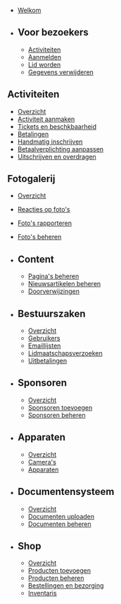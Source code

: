   - [Welkom](/{{route}}/{{version}}/overview)

- ## Voor bezoekers
  - [Activiteiten](/{{route}}/{{version}}/guests/activiteiten)
  - [Aanmelden](/{{route}}/{{version}}/guests/aanmelden)
  - [Lid worden](/{{route}}/{{version}}/guests/lid-worden)
  - [Gegevens verwijderen](/{{route}}/{{version}}/guests/gegevens-verwijderen)

## Activiteiten
  - [Overzicht](/{{route}}/{{version}}/activiteiten/overview)
  - [Activiteit aanmaken](/{{route}}/{{version}}/activiteiten/activiteit-aanmaken)
  - [Tickets en beschkbaarheid](/{{route}}/{{version}}/activiteiten/tickets-en-beschkbaarheid)
  - [Betalingen](/{{route}}/{{version}}/activiteiten/betalingen)
  - [Handmatig inschrijven](/{{route}}/{{version}}/activiteiten/handmatig-inschrijven)
  - [Betaalverplichting aanpassen](/{{route}}/{{version}}/activiteiten/betaalverplichting-aanpassen)
  - [Uitschrijven en overdragen](/{{route}}/{{version}}/activiteiten/uitschrijven-en-overdragen)

## Fotogalerij
  - [Overzicht](/{{route}}/{{version}}/fotogalerij/overview)
  - [Reacties op foto's](/{{route}}/{{version}}/fotogalerij/reacties-op-fotos)
  - [Foto's rapporteren](/{{route}}/{{version}}/fotogalerij/fotos-rapporteren)
  - [Foto's beheren](/{{route}}/{{version}}/fotogalerij/fotos-beheren)

- ## Content
  - [Pagina's beheren](/{{route}}/{{version}}/content/paginas-beheren)
  - [Nieuwsartikelen beheren](/{{route}}/{{version}}/content/nieuwsartikelen-beheren)
  - [Doorverwijzingen](/{{route}}/{{version}}/content/doorverwijzingen)

- ## Bestuurszaken
  - [Overzicht](/{{route}}/{{version}}/bestuurszaken/overview)
  - [Gebruikers](/{{route}}/{{version}}/bestuurszaken/gebruikers)
  - [Emaillijsten](/{{route}}/{{version}}/bestuurszaken/emaillijsten)
  - [Lidmaatschapsverzoeken](/{{route}}/{{version}}/bestuurszaken/lidmaatschapsverzoeken)
  - [Uitbetalingen](/{{route}}/{{version}}/bestuurszaken/uitbetalingen)

- ## Sponsoren
  - [Overzicht](/{{route}}/{{version}}/sponsoren/overview)
  - [Sponsoren toevoegen](/{{route}}/{{version}}/sponsoren/sponsoren-toevoegen)
  - [Sponsoren beheren](/{{route}}/{{version}}/sponsoren/sponsoren-beheren)

- ## Apparaten
  - [Overzicht](/{{route}}/{{version}}/apparaten/overview)
  - [Camera's](/{{route}}/{{version}}/apparaten/cameras)
  - [Apparaten](/{{route}}/{{version}}/apparaten/apparaten)

- ## Documentensysteem
  - [Overzicht](/{{route}}/{{version}}/documentensysteem/overview)
  - [Documenten uploaden](/{{route}}/{{version}}/documentensysteem/documenten-uploaden)
  - [Documenten beheren](/{{route}}/{{version}}/documentensysteem/documenten-beheren)

- ## Shop
  - [Overzicht](/{{route}}/{{version}}/shop/overview)
  - [Producten toevoegen](/{{route}}/{{version}}/shop/producten-toevoegen)
  - [Producten beheren](/{{route}}/{{version}}/shop/producten-beheren)
  - [Bestellingen en bezorging](/{{route}}/{{version}}/shop/bestellingen-en-bezorging.md)
  - [Inventaris](/{{route}}/{{version}}/shop/inventaris)
